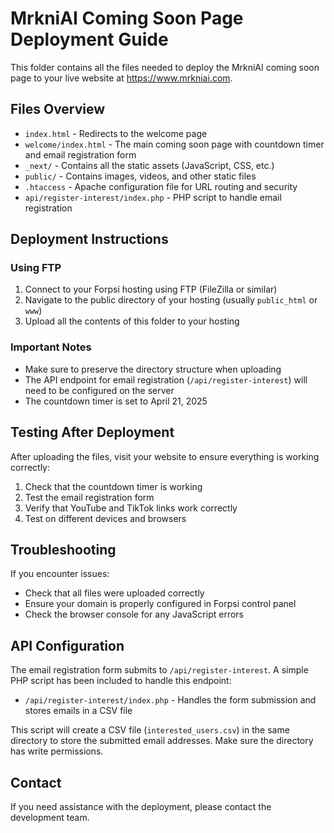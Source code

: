 # MrkniAI Coming Soon Page Deployment Guide

This folder contains all the files needed to deploy the MrkniAI coming soon page to your live website at https://www.mrkniai.com.

## Files Overview

- `index.html` - Redirects to the welcome page
- `welcome/index.html` - The main coming soon page with countdown timer and email registration form
- `_next/` - Contains all the static assets (JavaScript, CSS, etc.)
- `public/` - Contains images, videos, and other static files
- `.htaccess` - Apache configuration file for URL routing and security
- `api/register-interest/index.php` - PHP script to handle email registration

## Deployment Instructions

### Using FTP

1. Connect to your Forpsi hosting using FTP (FileZilla or similar)
2. Navigate to the public directory of your hosting (usually `public_html` or `www`)
3. Upload all the contents of this folder to your hosting

### Important Notes

- Make sure to preserve the directory structure when uploading
- The API endpoint for email registration (`/api/register-interest`) will need to be configured on the server
- The countdown timer is set to April 21, 2025

## Testing After Deployment

After uploading the files, visit your website to ensure everything is working correctly:

1. Check that the countdown timer is working
2. Test the email registration form
3. Verify that YouTube and TikTok links work correctly
4. Test on different devices and browsers

## Troubleshooting

If you encounter issues:
- Check that all files were uploaded correctly
- Ensure your domain is properly configured in Forpsi control panel
- Check the browser console for any JavaScript errors

## API Configuration

The email registration form submits to `/api/register-interest`. A simple PHP script has been included to handle this endpoint:

- `/api/register-interest/index.php` - Handles the form submission and stores emails in a CSV file

This script will create a CSV file (`interested_users.csv`) in the same directory to store the submitted email addresses. Make sure the directory has write permissions.

## Contact

If you need assistance with the deployment, please contact the development team.
